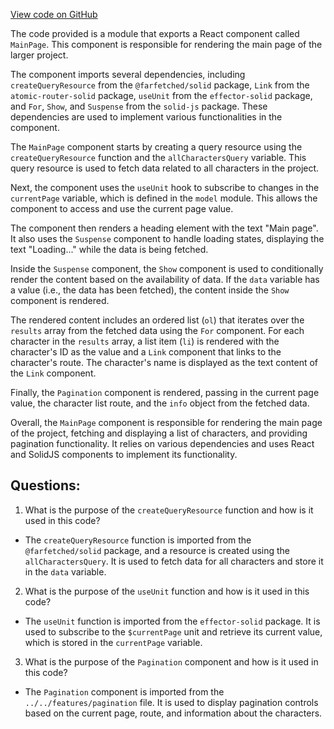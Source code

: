 [View code on GitHub](https://github.com/igorkamyshev/farfetched/apps/showcase/solid-real-world-rick-morty/src/pages/main/view.tsx)

The code provided is a module that exports a React component called `MainPage`. This component is responsible for rendering the main page of the larger project. 

The component imports several dependencies, including `createQueryResource` from the `@farfetched/solid` package, `Link` from the `atomic-router-solid` package, `useUnit` from the `effector-solid` package, and `For`, `Show`, and `Suspense` from the `solid-js` package. These dependencies are used to implement various functionalities in the component.

The `MainPage` component starts by creating a query resource using the `createQueryResource` function and the `allCharactersQuery` variable. This query resource is used to fetch data related to all characters in the project.

Next, the component uses the `useUnit` hook to subscribe to changes in the `currentPage` variable, which is defined in the `model` module. This allows the component to access and use the current page value.

The component then renders a heading element with the text "Main page". It also uses the `Suspense` component to handle loading states, displaying the text "Loading..." while the data is being fetched.

Inside the `Suspense` component, the `Show` component is used to conditionally render the content based on the availability of data. If the `data` variable has a value (i.e., the data has been fetched), the content inside the `Show` component is rendered.

The rendered content includes an ordered list (`ol`) that iterates over the `results` array from the fetched data using the `For` component. For each character in the `results` array, a list item (`li`) is rendered with the character's ID as the value and a `Link` component that links to the character's route. The character's name is displayed as the text content of the `Link` component.

Finally, the `Pagination` component is rendered, passing in the current page value, the character list route, and the `info` object from the fetched data.

Overall, the `MainPage` component is responsible for rendering the main page of the project, fetching and displaying a list of characters, and providing pagination functionality. It relies on various dependencies and uses React and SolidJS components to implement its functionality.
## Questions: 
 1. What is the purpose of the `createQueryResource` function and how is it used in this code?
- The `createQueryResource` function is imported from the `@farfetched/solid` package, and a resource is created using the `allCharactersQuery`. It is used to fetch data for all characters and store it in the `data` variable.

2. What is the purpose of the `useUnit` function and how is it used in this code?
- The `useUnit` function is imported from the `effector-solid` package. It is used to subscribe to the `$currentPage` unit and retrieve its current value, which is stored in the `currentPage` variable.

3. What is the purpose of the `Pagination` component and how is it used in this code?
- The `Pagination` component is imported from the `../../features/pagination` file. It is used to display pagination controls based on the current page, route, and information about the characters.